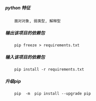 ##### python 特征
```
    面对对象, 弱类型, 解释型
```
##### 输出该项目的依赖包
```
    pip freeze > requirements.txt
```
##### 输入该项目的依赖包
```
    pip install -r requirements.txt
```

##### 升级pip
```
    pip  -m  pip install --upgrade pip
```